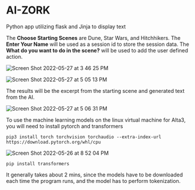 # AI-ZORK
Python app utilizing flask and Jinja to display text

The **Choose Starting Scenes** are Dune, Star Wars, and Hitchhikers.
The **Enter Your Name** will be used as a session id to store the session data.
The **What do you want to do in the scene?** will be used to add the user defined action.




![Screen Shot 2022-05-27 at 3 46 25 PM](https://user-images.githubusercontent.com/9085803/170797729-dbfd8dcc-e936-4b09-b42c-fdd3d60bcbc2.png)

![Screen Shot 2022-05-27 at 5 05 13 PM](https://user-images.githubusercontent.com/9085803/170801763-9776a6f5-55dd-4a15-a41f-e599b78ae3c6.png)

The results will be the excerpt from the starting scene and generated text from the AI.

![Screen Shot 2022-05-27 at 5 06 31 PM](https://user-images.githubusercontent.com/9085803/170801747-c4728f1d-c990-49aa-b4fc-c8fc8b146c01.png)




To use the machine learning models on the linux virtual machine for Alta3, you will need to install pytorch and transformers

``` 
pip3 install torch torchvision torchaudio --extra-index-url https://download.pytorch.org/whl/cpu
```

![Screen Shot 2022-05-26 at 8 52 04 PM](https://user-images.githubusercontent.com/9085803/170797263-184c1e92-5582-43a0-96f6-1d34df409911.png)


```
pip install transformers
```

It generally takes about 2 mins, since the models have to be downloaded each time the program runs, and the model has to perform tokenization.


